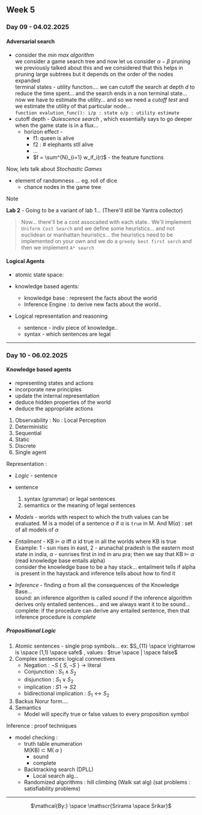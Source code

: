 ## Week 5
### Day 09 - 04.02.2025
#### Adversarial search
- consider the _min max algorithm_ <br> we consider a game search tree and now let us consider $\alpha - \beta$ pruning <br> we previously talked about this and we considered that this helps in pruning large subtrees  but it depends on the order of the nodes expanded <br> terminal states - utility function.... we can cutoff the search at depth $d$ to reduce the time spent... and the search ends in a non terminal state... now we have to estimate the utility... and so we need a _cutoff test_ and we estimate the utility of that particular node... <br>  ```function evalution_func():
		i/p : state
		o/p : utility estimate```
- cutoff depth - _Quiescence search_ , which essentially says to go deeper when the game state is in a flux... 
	- horizon effect - 
		- f1: queen is alive
		- f2 : # elephants stll alive
		- ...
		- $f = \sum^{N}_{i=1} w_if_i(r)$ - the feature functions

Now, lets talk about _Stochastic Games_ 
- element of randomness ... eg. roll of dice
	- chance nodes in the game tree

> [!NOTE]
   **Lab 2** - Going to be a variant of lab 1... (There'll still be Yantra collector) 
> Now... there'll be a cost assocaited with each state.. We'll  implement `Uniform Cost Search` and we define some heuristics... and not euclidean or manhattan heuristics... the heuristics need to be implemented on your own and we do a `greedy best first serch` and then we implement `A* search` 

#### Logical Agents
- atomic state space:


- knowledge based agents: 
	- knowledge base : represent the facts about the world
	- Inference Engine : to derive new facts about the world..
- Logical representation and reasoning 
	- sentence - indiv piece of knowledge..
	- syntax - which sentences are legal 

---
### Day 10 - 06.02.2025
#### Knowledge based agents 
- representing states and actions
- incorporate new principles
- update the internal representation
- deduce hidden properties of the world
- deduce the appropriate actions

1. Observability : No : Local Perception
2. Deterministic
3. Sequential
4. Static
5. Discrete
6. Single agent

Representation :
- $Logic$ - sentence
- sentence
	1. syntax (grammar) or legal sentences
	2. semantics or the meaning of legal sentences

- $Models$ - worlds with respect to which the truth values can be evaluated. M is a model of a sentence $\alpha$ if $\alpha$ is `true` in M. And M($\alpha$) : set of all models of $\alpha$ 
- $Entailment$ - KB $\models$  $\alpha$ iff $\alpha$ id true in all the worlds where KB is true <br> Example: 1 - sun rises in east, 2 - arunachal pradesh is the eastern most state in india, $\alpha$ - sunrises first in ind in aru pra; then we say that KB $\models$ $\alpha$ (read knowledge base entails alpha) <br> consider the knowledge base to be a hay stack... entailment tells if alpha is present in the haystack and inference tells about how to find it
- $Inference$ - finding $\alpha$ from all the consequences of the Knowledge Base... <br> sound: an inference algorithm is called _sound_ if the inference algorithm derives only entailed sentences... and we always want it to be sound... <br> complete: if the procedure can derive any entailed sentence, then that inference procedure is _complete_ 

##### Propositional Logic
1. Atomic sentences - single prop symbols... ex: $S_{11} \space \rightarrow is \space (1,1) \space safe$ , values : $true \space | \space false$ 
2. Complex sentences: logical connectives
	- Negation : $\neg S$ { $S, \neg S$ } $\rightarrow$ literal
	- Conjunction : $S_1 \wedge S_2$
	- disjunction : $S_1 \vee S_2$ 
	- implication : $S1 \rightarrow S2$
	- bidirectional implication : $S_1 \leftrightarrow S_2$ 
3. Backus Norur form.... 
4. Semantics
	- Model will specify true or false values to every proposition symbol

Inference : proof techniques
- model checking :
	- truth table enumeration <br> M(KB) $\subset$ M( $\alpha$ ) 
		- sound
		- complete
	- Backtracking search (DPLL)
		- Local search alg...
	- Randomized algorithms : hill climbing (Walk sat alg) (sat problems : satisfiability problems)

---

<p align='center'> 
$\mathcal{By:} \space \mathscr{Srirama \space Srikar}$ 
</p>

